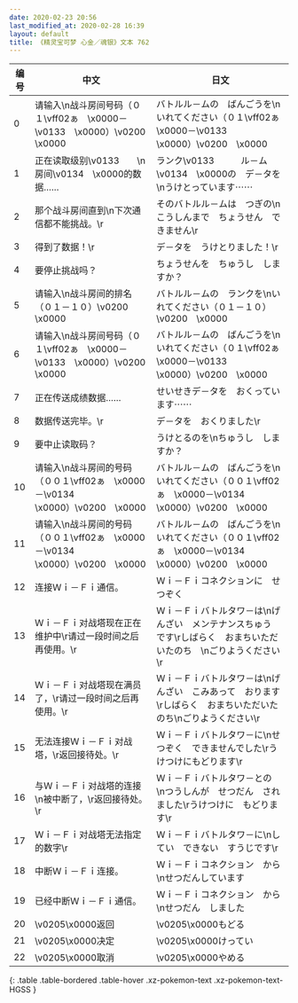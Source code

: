 ```yaml
---
date: 2020-02-23 20:56
last_modified_at: 2020-02-28 16:39
layout: default
title: 《精灵宝可梦 心金／魂银》文本 762
---
```

| 编号 | 中文 | 日文 |
| ---- | ---- | ---- |
| 0 | 请输入\n战斗房间号码（０１\vff02ぁ　\x0000－\v0133　\x0000）\v0200　\x0000 | バトルル－ムの　ばんごうを\nいれてください（０１\vff02ぁ　\x0000－\v0133　\x0000）\v0200　\x0000 |
| 1 | 正在读取级别\v0133　　\n房间\v0134　\x0000的数据…… | ランク\v0133　　　ル－ム\v0134　\x0000の　デ－タを\nうけとっています⋯⋯ |
| 2 | 那个战斗房间直到\n下次通信都不能挑战。\r | そのバトルル－ムは　つぎの\nこうしんまで　ちょうせん　できません\r |
| 3 | 得到了数据！\r | デ－タを　うけとりました！\r |
| 4 | 要停止挑战吗？ | ちょうせんを　ちゅうし　しますか？ |
| 5 | 请输入\n战斗房间的排名（０１－１０）\v0200　\x0000 | バトルル－ムの　ランクを\nいれてください（０１－１０）\v0200　\x0000 |
| 6 | 请输入\n战斗房间号码（０１\vff02ぁ　\x0000－\v0133　\x0000）\v0200　\x0000 | バトルル－ムの　ばんごうを\nいれてください（０１\vff02ぁ　\x0000－\v0133　\x0000）\v0200　\x0000 |
| 7 | 正在传送成绩数据…… | せいせきデ－タを　おくっています⋯⋯ |
| 8 | 数据传送完毕。\r | デ－タを　おくりました\r |
| 9 | 要中止读取码？ | うけとるのを\nちゅうし　しますか？ |
| 10 | 请输入\n战斗房间的号码（００１\vff02ぁ　\x0000－\v0134　\x0000）\v0200　\x0000 | バトルル－ムの　ばんごうを\nいれてください（００１\vff02ぁ　\x0000－\v0134　\x0000）\v0200　\x0000 |
| 11 | 请输入\n战斗房间的号码（００１\vff02ぁ　\x0000－\v0134　\x0000）\v0200　\x0000 | バトルル－ムの　ばんごうを\nいれてください（００１\vff02ぁ　\x0000－\v0134　\x0000）\v0200　\x0000 |
| 12 | 连接Ｗｉ－Ｆｉ通信。 | Ｗｉ－Ｆｉコネクションに　せつぞく |
| 13 | Ｗｉ－Ｆｉ对战塔现在正在维护中\r请过一段时间之后再使用。\r | Ｗｉ－Ｆｉバトルタワ－は\nげんざい　メンテナンスちゅう　です\rしばらく　おまちいただいたのち　\nごりようください\r |
| 14 | Ｗｉ－Ｆｉ对战塔现在满员了，\r请过一段时间之后再使用。\r | Ｗｉ－Ｆｉバトルタワ－は\nげんざい　こみあって　おります\rしばらく　おまちいただいたのち\nごりようください\r |
| 15 | 无法连接Ｗｉ－Ｆｉ对战塔，\r返回接待处。\r | Ｗｉ－Ｆｉバトルタワ－に\nせつぞく　できませんでした\rうけつけにもどります\r |
| 16 | 与Ｗｉ－Ｆｉ对战塔的连接\n被中断了，\r返回接待处。\r | Ｗｉ－Ｆｉバトルタワ－との　\nつうしんが　せつだん　されました\rうけつけに　もどります\r |
| 17 | Ｗｉ－Ｆｉ对战塔无法指定的数字\r | Ｗｉ－Ｆｉバトルタワ－に\nしてい　できない　すうじです\r |
| 18 | 中断Ｗｉ－Ｆｉ连接。 | Ｗｉ－Ｆｉコネクション　から\nせつだんしています |
| 19 | 已经中断Ｗｉ－Ｆｉ通信。 | Ｗｉ－Ｆｉコネクション　から\nせつだん　しました |
| 20 | \v0205\x0000返回 | \v0205\x0000もどる |
| 21 | \v0205\x0000决定 | \v0205\x0000けってい |
| 22 | \v0205\x0000取消 | \v0205\x0000やめる |
{: .table .table-bordered .table-hover .xz-pokemon-text .xz-pokemon-text-HGSS }